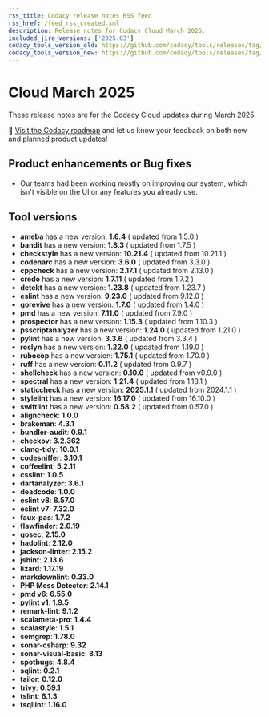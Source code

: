 ```yaml
---
rss_title: Codacy release notes RSS feed
rss_href: /feed_rss_created.xml
description: Release notes for Codacy Cloud March 2025.
included_jira_versions: ['2025.03']
codacy_tools_version_old: https://github.com/codacy/tools/releases/tag/8.0.36
codacy_tools_version_new: https://github.com/codacy/tools/releases/tag/8.0.101
---
```


# Cloud March 2025

These release notes are for the Codacy Cloud updates during March 2025.

📢 [Visit the Codacy roadmap](https://roadmap.codacy.com) and <span class="skip-vale">let us know</span> your feedback on both new and planned product updates!

## Product enhancements or Bug fixes
-  Our teams had been working mostly on improving our system, which isn't visible on the UI or any features you already use.

## Tool versions
-  **ameba** has a new version: **1.6.4** ( updated from 1.5.0 )
-  **bandit** has a new version: **1.8.3** ( updated from 1.7.5 )
-  **checkstyle** has a new version: **10.21.4** ( updated from 10.21.1 )
-  **codenarc** has a new version: **3.6.0** ( updated from 3.3.0 )
-  **cppcheck** has a new version: **2.17.1** ( updated from 2.13.0 )
-  **credo** has a new version: **1.7.11** ( updated from 1.7.2 )
-  **detekt** has a new version: **1.23.8** ( updated from 1.23.7 )
-  **eslint** has a new version: **9.23.0** ( updated from 9.12.0 )
-  **gorevive** has a new version: **1.7.0** ( updated from 1.4.0 )
-  **pmd** has a new version: **7.11.0** ( updated from 7.9.0 )
-  **prospector** has a new version: **1.15.3** ( updated from 1.10.3 )
-  **psscriptanalyzer** has a new version: **1.24.0** ( updated from 1.21.0 )
-  **pylint** has a new version: **3.3.6** ( updated from 3.3.4 )
-  **roslyn** has a new version: **1.22.0** ( updated from 1.19.0 )
-  **rubocop** has a new version: **1.75.1** ( updated from 1.70.0 )
-  **ruff** has a new version: **0.11.2** ( updated from 0.9.7 )
-  **shellcheck** has a new version: **0.10.0** ( updated from v0.9.0 )
-  **spectral** has a new version: **1.21.4** ( updated from 1.18.1 )
-  **staticcheck** has a new version: **2025.1.1** ( updated from 2024.1.1 )
-  **stylelint** has a new version: **16.17.0** ( updated from 16.10.0 )
-  **swiftlint** has a new version: **0.58.2** ( updated from 0.57.0 )
-  **aligncheck**: **1.0.0**
-  **brakeman**: **4.3.1**
-  **bundler-audit**: **0.9.1**
-  **checkov**: **3.2.362**
-  **clang-tidy**: **10.0.1**
-  **codesniffer**: **3.10.1**
-  **coffeelint**: **5.2.11**
-  **csslint**: **1.0.5**
-  **dartanalyzer**: **3.6.1**
-  **deadcode**: **1.0.0**
-  **eslint v8**: **8.57.0**
-  **eslint v7**: **7.32.0**
-  **faux-pas**: **1.7.2**
-  **flawfinder**: **2.0.19**
-  **gosec**: **2.15.0**
-  **hadolint**: **2.12.0**
-  **jackson-linter**: **2.15.2**
-  **jshint**: **2.13.6**
-  **lizard**: **1.17.19**
-  **markdownlint**: **0.33.0**
-  **PHP Mess Detector**: **2.14.1**
-  **pmd v6**: **6.55.0**
-  **pylint v1**: **1.9.5**
-  **remark-lint**: **9.1.2**
-  **scalameta-pro**: **1.4.4**
-  **scalastyle**: **1.5.1**
-  **semgrep**: **1.78.0**
-  **sonar-csharp**: **9.32**
-  **sonar-visual-basic**: **8.13**
-  **spotbugs**: **4.8.4**
-  **sqlint**: **0.2.1**
-  **tailor**: **0.12.0**
-  **trivy**: **0.59.1**
-  **tslint**: **6.1.3**
-  **tsqllint**: **1.16.0**